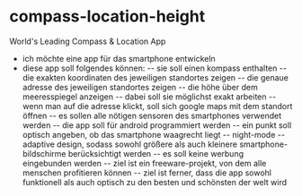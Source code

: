 # compass-location-height
World's Leading Compass &amp; Location App

- ich möchte eine app für das smartphone entwickeln
- diese app soll folgendes können:
-- sie soll einen kompass enthalten
-- die exakten koordinaten des jeweiligen standortes zeigen
-- die genaue adresse des jeweiligen standortes zeigen
-- die höhe über dem meeresspiegel anzeigen
-- dabei soll sie möglichst exakt arbeiten
-- wenn man auf die adresse klickt, soll sich google maps mit dem standort öffnen
-- es sollen alle nötigen sensoren des smartphones verwendet werden
-- die app soll für android programmiert werden
-- ein punkt soll optisch angeben, ob das smartphone waagrecht liegt
-- night-mode
-- adaptive design, sodass sowohl größere als auch kleinere smartphone-bildschirme berücksichtigt werden
-- es soll keine werbung eingebunden werden
-- ziel ist ein freeware-projekt, von dem alle menschen profitieren können
-- ziel ist ferner, dass die app sowohl funktionell als auch optisch zu den besten und schönsten der welt wird
